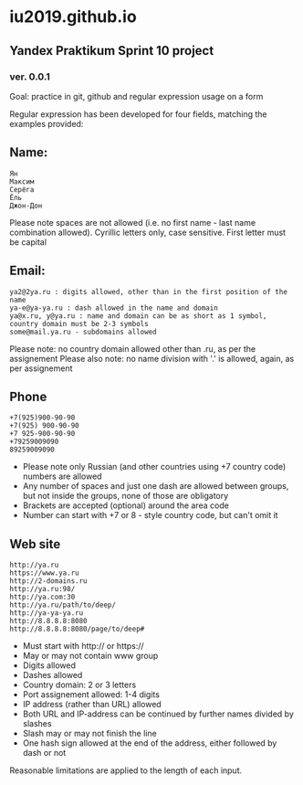 # iu2019.github.io
## Yandex Praktikum Sprint 10 project
### ver. 0.0.1

Goal: practice in git, github and regular expression usage on a form

Regular expression has been developed for four fields, matching the examples provided:

## Name:
```
Ян
Максим
Серёга
Ёль
Джон-Дон
```

Please note spaces are not allowed (i.e. no first name - last name combination allowed). 
Cyrillic letters only, case sensitive. First letter must be capital

## Email:
```
ya2@2ya.ru : digits allowed, other than in the first position of the name
ya-e@ya-ya.ru : dash allowed in the name and domain
ya@x.ru, y@ya.ru : name and domain can be as short as 1 symbol, country domain must be 2-3 symbols
some@mail.ya.ru - subdomains allowed
```
Please note: no country domain allowed other than .ru, as per the assignement
Please also note: no name division with '.' is allowed, again, as per assignement

## Phone
```
+7(925)900-90-90
+7(925) 900-90-90
+7 925-900-90-90
+79259009090
89259009090
```
- Please note only Russian (and other countries using +7 country code) numbers are allowed
- Any number of spaces and just one dash are allowed between groups, but not inside the groups,
    none of those are obligatory
- Brackets are accepted (optional) around the area code
- Number can start with +7 or 8 - style country code, but can't omit it 

## Web site
```
http://ya.ru
https://www.ya.ru
http://2-domains.ru
http://ya.ru:98/
http://ya.com:30
http://ya.ru/path/to/deep/
http://ya-ya-ya.ru
http://8.8.8.8:8080
http://8.8.8.8:8080/page/to/deep#
```

- Must start with http:// or https://
- May or may not contain www group
- Digits allowed 
- Dashes allowed
- Country domain: 2 or 3 letters
- Port assignement allowed: 1-4 digits
- IP address (rather than URL) allowed
- Both URL and IP-address can be continued by further names divided by slashes
- Slash may or may not finish the line
- One hash sign allowed at the end of the address, either followed by dash or not

Reasonable limitations are applied to the length of each input.
